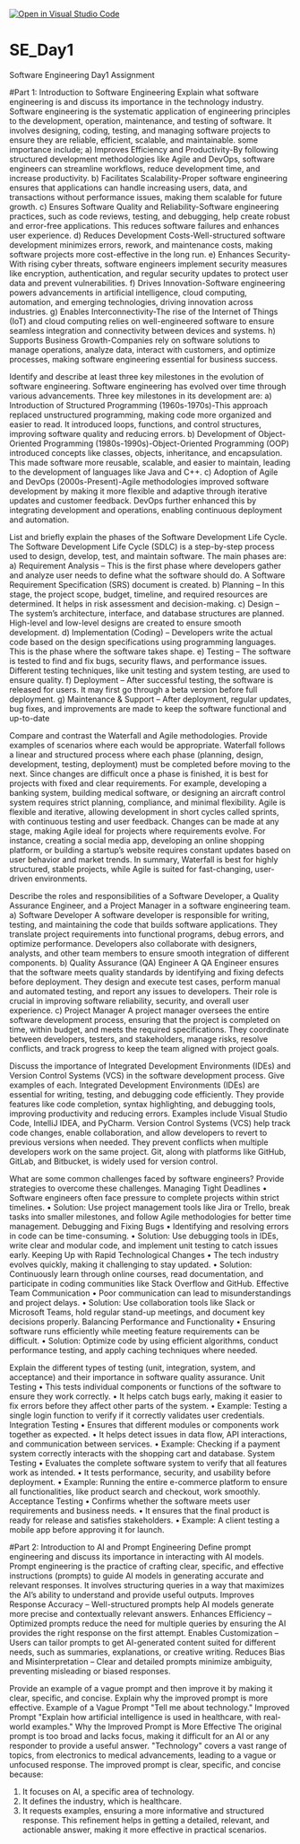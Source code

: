 [![Open in Visual Studio Code](https://classroom.github.com/assets/open-in-vscode-2e0aaae1b6195c2367325f4f02e2d04e9abb55f0b24a779b69b11b9e10269abc.svg)](https://classroom.github.com/online_ide?assignment_repo_id=18413321&assignment_repo_type=AssignmentRepo)
# SE_Day1
Software Engineering Day1 Assignment

#Part 1: Introduction to Software Engineering
Explain what software engineering is and discuss its importance in the technology industry.
Software engineering is the systematic application of engineering principles to the development, operation, maintenance, and testing of software. It involves designing, coding, testing, and managing software projects to ensure they are reliable, efficient, scalable, and maintainable.
some importance include;
a)	Improves Efficiency and Productivity-By following structured development methodologies like Agile and DevOps, software engineers can streamline workflows, reduce development time, and increase productivity.
b)	Facilitates Scalability-Proper software engineering ensures that applications can handle increasing users, data, and transactions without performance issues, making them scalable for future growth.
c)	Ensures Software Quality and Reliability-Software engineering practices, such as code reviews, testing, and debugging, help create robust and error-free applications. This reduces software failures and enhances user experience.
d)	Reduces Development Costs-Well-structured software development minimizes errors, rework, and maintenance costs, making software projects more cost-effective in the long run.
e)	Enhances Security-With rising cyber threats, software engineers implement security measures like encryption, authentication, and regular security updates to protect user data and prevent vulnerabilities.
f)	Drives Innovation-Software engineering powers advancements in artificial intelligence, cloud computing, automation, and emerging technologies, driving innovation across industries.
g)	Enables Interconnectivity-The rise of the Internet of Things (IoT) and cloud computing relies on well-engineered software to ensure seamless integration and connectivity between devices and systems.
h)	Supports Business Growth-Companies rely on software solutions to manage operations, analyze data, interact with customers, and optimize processes, making software engineering essential for business success.

Identify and describe at least three key milestones in the evolution of software engineering.
Software engineering has evolved over time through various advancements. Three key milestones in its development are:
a)	Introduction of Structured Programming (1960s-1970s)-This approach replaced unstructured programming, making code more organized and easier to read. It introduced loops, functions, and control structures, improving software quality and reducing errors.
b)	Development of Object-Oriented Programming (1980s-1990s)-Object-Oriented Programming (OOP) introduced concepts like classes, objects, inheritance, and encapsulation. This made software more reusable, scalable, and easier to maintain, leading to the development of languages like Java and C++.
c)	Adoption of Agile and DevOps (2000s-Present)-Agile methodologies improved software development by making it more flexible and adaptive through iterative updates and customer feedback. DevOps further enhanced this by integrating development and operations, enabling continuous deployment and automation.


List and briefly explain the phases of the Software Development Life Cycle.
The Software Development Life Cycle (SDLC) is a step-by-step process used to design, develop, test, and maintain software. The main phases are:
a)	Requirement Analysis – This is the first phase where developers gather and analyze user needs to define what the software should do. A Software Requirement Specification (SRS) document is created.
b)	Planning – In this stage, the project scope, budget, timeline, and required resources are determined. It helps in risk assessment and decision-making.
c)	Design – The system’s architecture, interface, and database structures are planned. High-level and low-level designs are created to ensure smooth development.
d)	Implementation (Coding) – Developers write the actual code based on the design specifications using programming languages. This is the phase where the software takes shape.
e)	Testing – The software is tested to find and fix bugs, security flaws, and performance issues. Different testing techniques, like unit testing and system testing, are used to ensure quality.
f)	Deployment – After successful testing, the software is released for users. It may first go through a beta version before full deployment.
g)	Maintenance & Support – After deployment, regular updates, bug fixes, and improvements are made to keep the software functional and up-to-date



Compare and contrast the Waterfall and Agile methodologies. Provide examples of scenarios where each would be appropriate.
Waterfall follows a linear and structured process where each phase (planning, design, development, testing, deployment) must be completed before moving to the next. Since changes are difficult once a phase is finished, it is best for projects with fixed and clear requirements. For example, developing a banking system, building medical software, or designing an aircraft control system requires strict planning, compliance, and minimal flexibility.
Agile is flexible and iterative, allowing development in short cycles called sprints, with continuous testing and user feedback. Changes can be made at any stage, making Agile ideal for projects where requirements evolve. For instance, creating a social media app, developing an online shopping platform, or building a startup’s website requires constant updates based on user behavior and market trends.
In summary, Waterfall is best for highly structured, stable projects, while Agile is suited for fast-changing, user-driven environments.


Describe the roles and responsibilities of a Software Developer, a Quality Assurance Engineer, and a Project Manager in a software engineering team.
a)	Software Developer
A software developer is responsible for writing, testing, and maintaining the code that builds software applications. They translate project requirements into functional programs, debug errors, and optimize performance. Developers also collaborate with designers, analysts, and other team members to ensure smooth integration of different components.
b)	Quality Assurance (QA) Engineer
A QA Engineer ensures that the software meets quality standards by identifying and fixing defects before deployment. They design and execute test cases, perform manual and automated testing, and report any issues to developers. Their role is crucial in improving software reliability, security, and overall user experience.
c)	Project Manager
A project manager oversees the entire software development process, ensuring that the project is completed on time, within budget, and meets the required specifications. They coordinate between developers, testers, and stakeholders, manage risks, resolve conflicts, and track progress to keep the team aligned with project goals.


Discuss the importance of Integrated Development Environments (IDEs) and Version Control Systems (VCS) in the software development process. Give examples of each.
Integrated Development Environments (IDEs) are essential for writing, testing, and debugging code efficiently. They provide features like code completion, syntax highlighting, and debugging tools, improving productivity and reducing errors. Examples include Visual Studio Code, IntelliJ IDEA, and PyCharm.
Version Control Systems (VCS) help track code changes, enable collaboration, and allow developers to revert to previous versions when needed. They prevent conflicts when multiple developers work on the same project. Git, along with platforms like GitHub, GitLab, and Bitbucket, is widely used for version control.


What are some common challenges faced by software engineers? Provide strategies to overcome these challenges.
Managing Tight Deadlines
•	Software engineers often face pressure to complete projects within strict timelines.
•	Solution: Use project management tools like Jira or Trello, break tasks into smaller milestones, and follow Agile methodologies for better time management.
Debugging and Fixing Bugs
•	Identifying and resolving errors in code can be time-consuming.
•	Solution: Use debugging tools in IDEs, write clear and modular code, and implement unit testing to catch issues early.
Keeping Up with Rapid Technological Changes
•	The tech industry evolves quickly, making it challenging to stay updated.
•	Solution: Continuously learn through online courses, read documentation, and participate in coding communities like Stack Overflow and GitHub.
Effective Team Communication
•	Poor communication can lead to misunderstandings and project delays.
•	Solution: Use collaboration tools like Slack or Microsoft Teams, hold regular stand-up meetings, and document key decisions properly.
 Balancing Performance and Functionality
•	Ensuring software runs efficiently while meeting feature requirements can be difficult.
•	Solution: Optimize code by using efficient algorithms, conduct performance testing, and apply caching techniques where needed.


Explain the different types of testing (unit, integration, system, and acceptance) and their importance in software quality assurance.
 Unit Testing
•	This tests individual components or functions of the software to ensure they work correctly.
•	It helps catch bugs early, making it easier to fix errors before they affect other parts of the system.
•	Example: Testing a single login function to verify if it correctly validates user credentials.
Integration Testing
•	Ensures that different modules or components work together as expected.
•	It helps detect issues in data flow, API interactions, and communication between services.
•	Example: Checking if a payment system correctly interacts with the shopping cart and database.
System Testing
•	Evaluates the complete software system to verify that all features work as intended.
•	It tests performance, security, and usability before deployment.
•	Example: Running the entire e-commerce platform to ensure all functionalities, like product search and checkout, work smoothly.
Acceptance Testing
•	Confirms whether the software meets user requirements and business needs.
•	It ensures that the final product is ready for release and satisfies stakeholders.
•	Example: A client testing a mobile app before approving it for launch.


#Part 2: Introduction to AI and Prompt Engineering
Define prompt engineering and discuss its importance in interacting with AI models.
Prompt engineering is the practice of crafting clear, specific, and effective instructions (prompts) to guide AI models in generating accurate and relevant responses. It involves structuring queries in a way that maximizes the AI’s ability to understand and provide useful outputs.
Improves Response Accuracy – Well-structured prompts help AI models generate more precise and contextually relevant answers.
Enhances Efficiency – Optimized prompts reduce the need for multiple queries by ensuring the AI provides the right response on the first attempt.
Enables Customization – Users can tailor prompts to get AI-generated content suited for different needs, such as summaries, explanations, or creative writing.
Reduces Bias and Misinterpretation – Clear and detailed prompts minimize ambiguity, preventing misleading or biased responses.


Provide an example of a vague prompt and then improve it by making it clear, specific, and concise. Explain why the improved prompt is more effective.
Example of a Vague Prompt
"Tell me about technology."
Improved Prompt
"Explain how artificial intelligence is used in healthcare, with real-world examples."
Why the Improved Prompt is More Effective
The original prompt is too broad and lacks focus, making it difficult for an AI or any responder to provide a useful answer. "Technology" covers a vast range of topics, from electronics to medical advancements, leading to a vague or unfocused response.
The improved prompt is clear, specific, and concise because:
1.	It focuses on AI, a specific area of technology.
2.	It defines the industry, which is healthcare.
3.	It requests examples, ensuring a more informative and structured response.
This refinement helps in getting a detailed, relevant, and actionable answer, making it more effective in practical scenarios.


